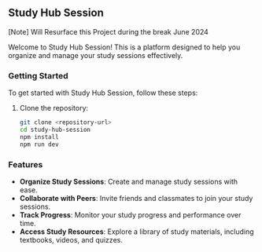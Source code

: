 ## Study Hub Session

[Note] Will Resurface this Project during the break June 2024

Welcome to Study Hub Session! This is a platform designed to help you organize and manage your study sessions effectively.

### Getting Started

To get started with Study Hub Session, follow these steps:

1. Clone the repository:

   ```bash
   git clone <repository-url>
   cd study-hub-session
   npm install
   npm run dev
   ```

### Features

*   **Organize Study Sessions**: Create and manage study sessions with ease.
*   **Collaborate with Peers**: Invite friends and classmates to join your study sessions.
*   **Track Progress**: Monitor your study progress and performance over time.
*   **Access Study Resources**: Explore a library of study materials, including textbooks, videos, and quizzes.

